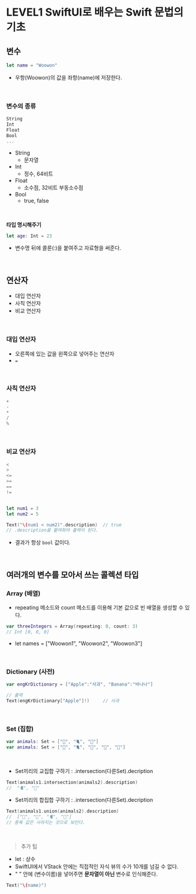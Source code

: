 # LEVEL1 SwiftUI로 배우는 Swift 문법의 기초

## 변수

```swift
let name = "Woowon"
```
- 우항(Woowon)의 값을 좌항(name)에 저장한다.

<br>

### 변수의 종류
```swift
String 
Int
Float
Bool
...
```
- String
  - 문자열
- Int
  - 정수, 64비트
- Float
  - 소수점, 32비트 부동소수점
- Bool
  - true, false

<br>

**타입 명시해주기**
```swift
let age: Int = 23
```
- 변수명 뒤에 콜론(:)을 붙여주고 자료형을 써준다. 

<br>

## 연산자
- 대입 연산자
- 사칙 연산자
- 비교 연산자

<br>

### 대입 연산자
- 오른쪽에 있는 값을 왼쪽으로 넣어주는 연산자
- ```=``` 

<br>

### 사칙 연산자
```swift
+
-
*
/
%
```

<br>

### 비교 연산자
```swift
<
>
<=
>=
== 
!=


let num1 = 3
let num2 = 5

Text("\(num1 < num2)".description)  // true
// .description을 붙여줘야 출력이 된다.
```
- 결과가 항상 ```bool``` 값이다. 

<br>

## 여러개의 변수를 모아서 쓰는 콜렉션 타입
 
### Array (배열)
- repeating 메소드와 count 메소드를 이용해 기본 값으로 빈 배열을 생성할 수 있다.
```swift
var threeIntegers = Array(repeating: 0, count: 3)
// Int [0, 0, 0]
```
- let names = ["Woowon1", "Woowon2", "Woowon3"]

<br>

### Dictionary (사전)
```swift
var engKrDictionary = ["Apple":"사과", "Banana":"바나나"]

// 출력
Text(engKrDictionary["Apple"]!)     // 사과

```

<br>

### Set (집합)
```swift
var animals: Set = ["🐶", "🐈", "🐹"]
var animals: Set = ["🐴", "🐈", "🐹", "🐹", "🐹"]
```
<br>

- Set끼리의 교집합 구하기 : .intersection(다른Set).decription
```swift
Text(animals1.intersection(animals2).description)
//  "🐈", "🐹"
```
- Set끼리의 합집합 구하기 : .intersection(다른Set).decription
```swift
Text(animals1.union(animals2).description)
//  ["🐹", "🐶", "🐈", "🐴"]
// 중복 값은 사라지는 것으로 보인다.
```


<br>

> 추가 팁
- let : 상수
- SwiftUI에서 VStack 안에는 직접적인 자식 뷰의 수가 10개를 넘길 수 없다.
- " " 안에 \(변수이름)을 넣어주면 **문자열이 아닌** 변수로 인식해준다.
```swift
Text("\(name)")
```

